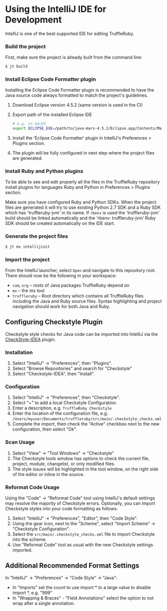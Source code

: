 # Using the IntelliJ IDE for Development

IntelliJ is one of the best supported IDE for editing TruffleRuby.

### Build the project

First, make sure the project is already built from the command line:

```bash
$ jt build
```

### Install Eclipse Code Formatter plugin

Installing the Eclipse Code Formatter plugin is recommended to have the Java
source code always formatted to match the project's guidelines.

1.  Download Eclipse version 4.5.2 (same version is used in the CI)

2.  Export path of the installed Eclipse IDE

    ```bash
    # e.g. on macOS
    export ECLIPSE_EXE=/path/to/java-mars-4.5.2/Eclipse.app/Contents/MacOS/eclipse
    ``` 

3.  Install the 'Eclipse Code Formatter' plugin in IntelliJ's Preferences >
    Plugins section.

4.  The plugin will be fully configured in next step where the project files are
    generated.

### Install Ruby and Python plugins

To be able to see and edit properly all the files in the TruffleRuby repository
install plugins for languages Ruby and Python in Preferences > Plugins section.

Make sure you have configured Ruby and Python SDKs. When the project files are
generated it will try to use existing Python 2.7 SDK and a Ruby SDK which has
'truffleruby-jvm' in its name. If `rbenv` is used the 'truffleruby-jvm' build
should be linked automatically and the 'rbenv: truffleruby-jvm' Ruby SDK
should be created automatically on the IDE start.

### Generate the project files

```bash
$ jt mx intellijinit
```

### Import the project

From the IntelliJ launcher, select `Open` and navigate to this repository root.
There should now be the following in your workspace:

*   `com`, `org` – roots of Java packages TruffleRuby depend on
*   `mx` – the mx tool
*   `truffleruby` – Root directory which contains all TruffleRuby files 
    including the Java and Ruby source files. Syntax highlighting and project 
    navigation should work for both Java and Ruby.

## Configuring Checkstyle Plugin

Checkstyle style checks for Java code can be imported into IntelliJ via the
[CheckStyle-IDEA](https://plugins.jetbrains.com/plugin/1065-checkstyle-idea)
plugin.

### Installation
1. Select "IntelliJ" -> "Preferences", then "Plugins".
2. Select "Browse Repositories" and search for "Checkstyle"
3. Select "Checkstyle-IDEA", then "Install".

### Configuration
1. Select "IntelliJ" -> "Preferences", then "Checkstyle".
2. Select "+" to add a local Checkstyle Configuration.
3. Enter a description, e.g. `TruffleRuby Checkstyle`
4. Enter the location of the configuration file, e.g. `/Users/myuser/Documents/truffleruby/src/main/.checkstyle_checks.xml`
5. Complete the import, then check the "Active" checkbox next to the new configuration, then select "Ok".

### Scan Usage
1. Select "View" -> "Tool Windows" -> "Checkstyle"
2. The Checkstyle tools window has options to check the current file, project, module, changelist, or only modified files.
3. The style issues will be highlighted in the tool window, on the right side of the editor or inline in the source.

### Reformat Code Usage
Using the "Code" -> "Reformat Code" tool using IntelliJ's default settings may resolve the majority of Checkstyle errors. Optionally, you can import Checkstyle styles into your code formatting as follows:

1. Select "IntelliJ" -> "Preferences", "Editor", then "Code Style".
2. Using the gear icon, next to the "Scheme", select "Import Scheme" -> "Checkstyle Configuration".
3. Select the `src/main/.checkstyle_checks.xml` file to import Checkstyle into the scheme.
4. Use "Reformat Code" tool as usual with the new Checkstyle settings imported.

## Additional Recommended Format Settings
In "IntelliJ" -> "Preferences" -> "Code Style" -> "Java":
- In "Imports" set the count to use import * to a large value to disable import *, e.g. "999"
- In "Wrapping & Braces" - "Field Annotations" select the option to not wrap after a single annotation.
